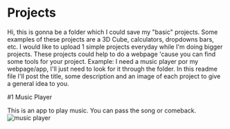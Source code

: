 # Projects

<link rel="preconnect" href="https://fonts.googleapis.com">
<link rel="preconnect" href="https://fonts.gstatic.com" crossorigin>
<link href="https://fonts.googleapis.com/css2?family=EB+Garamond:ital,wght@0,400;0,500;0,700;1,400&display=swap" rel="stylesheet">

Hi, this is gonna be a folder which I could save my "basic" projects. Some examples of these projects are a 3D Cube, calculators, dropdowns bars, etc.
I would like to upload 1 simple projects everyday while I'm doing bigger projects. 
These projects could help to do a webpage 'cause you can find some tools for your project.
Example: I need a music player por my webpage/app, I'll just need to look for it through the folder.
In this readme file I'll post the title, some description and an image of each project to give a general idea to you. 

#1 Music Player

This is an app to play music. You can pass the song or comeback.
![music player](https://github.com/oscarhrndz/projects/assets/108421311/717d54ce-4c47-4a1d-9d37-6bd529f451aa)





